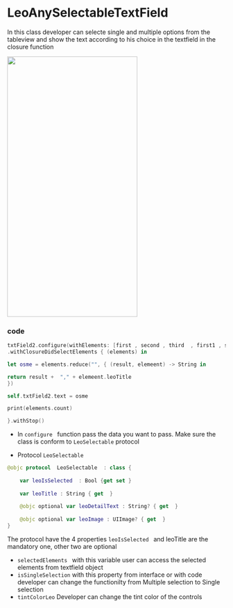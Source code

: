 #  LeoAnySelectableTextField

In this class developer  can selecte single and multiple options from the tableview and show the text according to his choice in the textfield  in the closure function



<img src="https://github.com/vijayvir/SwiftUtilities/blob/master/Classes/LeoAnySelectableTextFieldDemo/LeoAnySelectableTextFieldDemo/Simulator%20Screen%20Shot%20-%20iPhone%20Xʀ%20-%202019-07-12%20at%2012.23.27.png" width="300" height="600">




### code 

```swift 
txtField2.configure(withElements: [first , second , third  , first1 , second1 , third1])
.withClosureDidSelectElements { (elements) in

let osme = elements.reduce("", { (result, elemeent) -> String in

return result +  "," + elemeent.leoTitle
})

self.txtField2.text = osme

print(elements.count)

}.withStop()
```

* In `configure ` function pass the data you want to pass. Make sure the class is conform to `LeoSelectable` protocol 

*  Protocol `LeoSelectable `   
```swift 
@objc protocol  LeoSelectable  : class {
    
    var leoIsSelected  : Bool {get set }
    
    var leoTitle : String { get  }
 
    @objc optional var leoDetailText : String? { get  }
   
    @objc optional var leoImage : UIImage? { get  }
}
```
 The protocol have the 4 properties
 `leoIsSelected ` and  leoTitle are the mandatory one,  other two are optional 
 
* `selectedElements `  with this variable user can access the selected elements from textfield object 
* `isSingleSelection` with this property from interface or with code developer can change the functionilty from Multiple selection to Single selection 
* `tintColorLeo` Developer can change the tint color of the controls 

 
 

